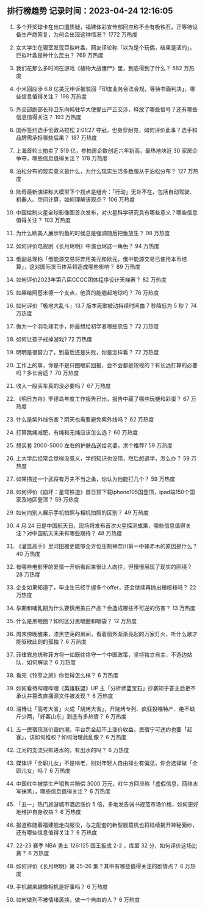 
## 排行榜趋势 记录时间：2023-04-24 12:16:05
  
  1. 多个开奖球卡在出口遭质疑，福建体彩宣传部回应称不会有吸铁石，正等待设备生产商答复，为何会出现这种情况？ 1772 万热度
    
  2. 女大学生在寝室发现巨拟叶螽，网友评论称「以为是个玩偶，结果是活的」，巨拟叶螽是种什么昆虫？ 769 万热度
    
  3. 我们花那么多时间在游戏《植物大战僵尸》里，到底得到了什么？ 582 万热度
    
  4. 小米回应涉 6.8 亿美元申诉被驳回「印度业务合法合规，等待书面判决」，哪些信息值得关注？ 198 万热度
    
  5. 外交部副部长孙卫东向韩驻华大使提出严正交涉，释放了哪些信号？还有哪些信息值得关注？ 193 万热度
    
  6. 国乔签约选手伦敦马拉松 2:01:27 夺冠，但身穿耐克，如何评价此事？选手和品牌需承担哪些后果？ 187 万热度
    
  7. 上海首轮土拍卖了 519 亿，参拍房企数创近六年新高，最热地块近 30 家房企争夺，哪些信息值得关注？ 178 万热度
    
  8. 泊松分布的现实意义是什么，为什么现实生活多数服从于泊松分布？ 127 万热度
    
  9. 陆奇最新演讲称大模型下个拐点是组合：「行动」无处不在，包括自动驾驶、机器人、空间计算，如何理解该观点？ 106 万热度
    
  10. 中国绘制火星全球影像图首次发布，对火星科学研究具有哪些意义？哪些信息值得关注？ 103 万热度
    
  11. 为什么欧美人展示钓鱼的时候总是强调随后把鱼放生？ 98 万热度
    
  12. 如何评价电视剧《长月烬明》中澹台烬这一角色？ 94 万热度
    
  13. 俄副总理称「俄能源交易将弃用美元和欧元，俄中能源交易已使用本币结算」，这对国际货币体系将造成哪些影响？ 89 万热度
    
  14. 如何评价2023年第八届CCCC团体程序设计天梯赛？ 82 万热度
    
  15. 如果给阿基米德一个支点，他真的能翘起地球吗？ 76 万热度
    
  16. 如何评价「极地大乱斗」13.7 版本死歌被动持续时间由 7 秒降低为 5 秒？ 74 万热度
    
  17. 做为一个羽毛球老手，你最想给初学者哪些忠告？ 72 万热度
    
  18. 如何让孩子戒掉游戏? 72 万热度
    
  19. 明明是很努力了，到最后还是失败，你是怎样看？ 72 万热度
    
  20. 工作上的事，你是不是只图眼前回报，会不会都是短视的？有长远打算的必要吗？多长合适？ 70 万热度
    
  21. 收入一般买车真的没必要吗？ 67 万热度
    
  22. 《明日方舟》罗德岛年度工作报告已出，报告中藏了哪些玩梗和彩蛋？ 67 万热度
    
  23. 什么是紫外线伤害？阴天也需要避免紫外线吗？ 62 万热度
    
  24. 打算跳绳减肥，有绳和无绳应该怎么选？ 60 万热度
    
  25. 想买套 2000-5000 左右的护肤品送给老婆，求个推荐? 59 万热度
    
  26. 上大学后经常会觉得没意义，学的知识也没用，然后想退学，怎么办？ 59 万热度
    
  27. 如果描述一个武将有万夫不当之勇，你认为他能打几个？ 59 万热度
    
  28. 如何评价《崩坏：星穹铁道》首日预下载iphone105国登顶，ipad端150个国家及地区登顶？ 59 万热度
    
  29. 如何向别人展示手机拍照与相机拍照的区别？ 49 万热度
    
  30. 4 月 24 日是中国航天日，现场将发布首次火星探测成果，哪些信息值得关注？对中国航天未来有哪些期待？ 48 万热度
    
  31. 《灌篮高手》里河田雅史能够全方位压制神奈川第一中锋赤木的原因是什么？ 40 万热度
    
  32. 有哪些电影里的爱情一开始看起来很让人向往，但慢慢展现了现实的困境？ 28 万热度
    
  33. 企业如果知道了，毕业生已经手握多个offer，还会继续再抛出橄榄枝吗？ 22 万热度
    
  34. 孕期和哺乳期为什么要慎用美白产品？会造成哪些不可逆的伤害？ 13 万热度
    
  35. 什么是黑眼圈？如何区分黑眼圈和眼袋？ 12 万热度
    
  36. 周末傍晚醒来，漆黑空荡的房间，看着窗外渐渐亮起的万家灯火，听什么歌才能驱散此刻的孤独？ 6 万热度
    
  37. 菲律宾总统称菲方将一如既往恪守一个中国政策，坚持独立自主，不选边站队，如何解读？ 6 万热度
    
  38. 看完《铃芽之旅》你觉得怎么样？ 6 万热度
    
  39. 如何看待哔哩哔哩《英雄联盟》UP 主「分析师蓝宝石」抄袭知乎答主后拒不承认并篡改直播源文件被发现？ 6 万热度
    
  40. 淄博让「高考大省」火成「烧烤大省」，开烧烤专列、疯狂投喂特产、绝不缺斤少两，「好客山东」到底有多热情？ 6 万热度
    
  41. 五一民宿现涨价毁约潮，平台罚金赶不上涨价收益，民宿宁可违约也要「赶客」，该如何维权？如何治理此乱像？ 6 万热度
    
  42. 江河的支流只有进水的，有出水的吗？ 6 万热度
    
  43. 媒体评「全职儿女」不是啃老，别对年轻人自由择业有偏见，你会选择做「全职儿女」吗？ 6 万热度
    
  44. 中国红牛被禁生产销售并赔偿 3000 万元，红牛方回应称「虚假信息，网络水军抹黑」，哪些信息值得关注？ 6 万热度
    
  45. 「五一」热门旅游城市酒店涨价 5 倍，多地发告诫书规范市场价格，如何更好地维护自身权益？ 6 万热度
    
  46. 报道称随着福建舰走向服役，与之配套的新型舰载机也将陆续揭开神秘面纱，还有哪些信息值得关注？ 6 万热度
    
  47. 22-23 赛季 NBA 勇士 126:125 国王扳成 2-2 ，库里 32 分，如何评价这场比赛？ 6 万热度
    
  48. 如何评价《长月烬明》第 25-26 集？其中有哪些值得关注的剧情点？ 6 万热度
    
  49. 手机越来越像相机是好事吗？ 6 万热度
    
  50. 如何做到不被情绪裹挟，做一个自由的人？ 6 万热度
    